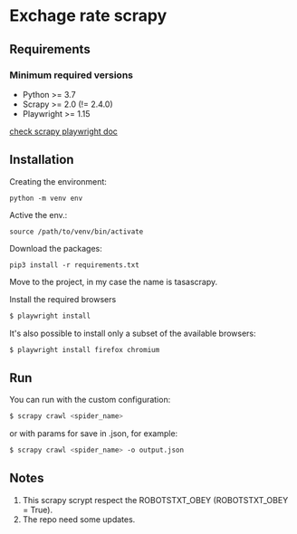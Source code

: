 # Exchage rate scrapy

## Requirements
### Minimum required versions
* Python >= 3.7
* Scrapy >= 2.0 (!= 2.4.0)
* Playwright >= 1.15

[check scrapy playwright doc](https://github.com/scrapy-plugins/scrapy-playwright)

## Installation
Creating the environment:

    python -m venv env

Active the env.:
    
    source /path/to/venv/bin/activate

Download the packages:

    pip3 install -r requirements.txt

Move to the project, in my case the name is tasascrapy.

Install the required browsers
```bash
$ playwright install
```

It's also possible to install only a subset of the available browsers:
```bash
$ playwright install firefox chromium
```

## Run
You can run with the custom configuration:
```bash
$ scrapy crawl <spider_name>
```
or with params for save in .json, for example:
```bash
$ scrapy crawl <spider_name> -o output.json
```

## Notes
1. This scrapy scrypt respect the ROBOTSTXT_OBEY (ROBOTSTXT_OBEY = True).
2. The repo need some updates. 